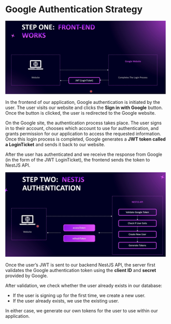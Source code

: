 # Google Authentication Strategy

<img src="./images/images-14/image-1.png" width="600">

In the frontend of our application, Google authentication is initiated by the user. The user visits our website and clicks the **Sign in with Google** button. Once the button is clicked, the user is redirected to the Google website.

On the Google site, the authentication process takes place. The user signs in to their account, chooses which account to use for authentication, and grants permission for our application to access the requested information. Once this login process is completed, Google generates a **JWT token called a LoginTicket** and sends it back to our website.

After the user has authenticated and we receive the response from Google (in the form of the JWT LoginTicket), the frontend sends the token to NestJS API.

<img src="./images/images-14/image-2.png" width="600">

Once the user’s JWT is sent to our backend NestJS API, the server first validates the Google authentication token using the **client ID** and **secret** provided by Google.

After validation, we check whether the user already exists in our database:

- If the user is signing up for the first time, we create a new user.
- If the user already exists, we use the existing user.

In either case, we generate our own tokens for the user to use within our application.
